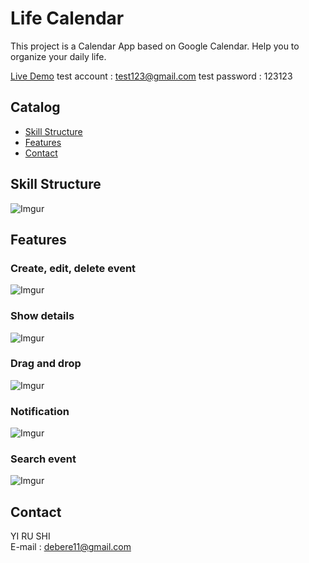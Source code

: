 # Life Calendar

This project is a Calendar App based on Google Calendar. Help you to organize your daily life.

[Live Demo](https://calendar-b6e58.web.app)
test account : test123@gmail.com
test password : 123123

## Catalog

- [Skill Structure](#Skill-Structure)
- [Features](#Features)
- [Contact](#Contact)

## Skill Structure

![Imgur](https://imgur.com/sf4nESg.png)

## Features

### Create, edit, delete event

![Imgur](https://imgur.com/AdtO2Uf.png)

### Show details

![Imgur](https://imgur.com/5a5ClUv.png)

### Drag and drop

![Imgur](https://imgur.com/KgPckau.gif)

### Notification

![Imgur](https://imgur.com/kq3k5Uj.png)

### Search event

![Imgur](https://imgur.com/M0yAuJO.gif)

## Contact

YI RU SHI<br/>
E-mail : debere11@gmail.com
